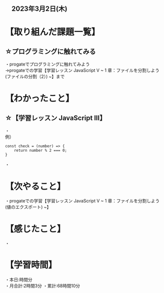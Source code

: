 ## 　2023年3月2日(木)
# 【取り組んだ課題一覧】
## ☆プログラミングに触れてみる
・progateでプログラミングに触れてみよう  
→progateでの学習【学習レッスン JavaScript V ~ 1 章：ファイルを分割しよう(ファイルの分割（2）) ~】まで
# 【わかったこと】
## ☆【学習レッスン JavaScript III】
・ <br>
例）
    
    const check = (number) => {
        return number % 2 === 0;
    }
・

# 【次やること】
・progateでの学習【学習レッスン JavaScript V ~ 1 章：ファイルを分割しよう(値のエクスポート) ~】
# 【感じたこと】
・
# 【学習時間】
・本日:時間分  
・月合計:2時間3分
・累計:68時間10分

